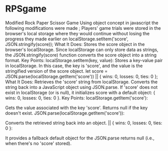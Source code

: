 # RPSgame
Modified Rock Paper Scissor Game
Using object concept in javascript the following modifications were made ;
Players' game trials were stored in the browser's local storage where they would continue without losing the progress they made earlier on 
localStorage.setItem('score', JSON.stringify(score));
What It Does:
Stores the score object in the browser's localStorage.
Since localStorage can only store data as strings, the JSON.stringify(score) function converts the score object into a string format.
Key Points:
localStorage.setItem(key, value):
Stores a key-value pair in localStorage.
In this case, the key is 'score', and the value is the stringified version of the score object.
let score = JSON.parse(localStorage.getItem('score')) || { wins: 0, losses: 0, ties: 0 };
What It Does:
Retrieves the 'score' string from localStorage.
Converts the string back into a JavaScript object using JSON.parse.
If 'score' does not exist in localStorage (or is null), it initializes score with a default object: { wins: 0, losses: 0, ties: 0 }.
Key Points:
localStorage.getItem('score'):

Gets the value associated with the key 'score'.
Returns null if the key doesn't exist.
JSON.parse(localStorage.getItem('score')):

Converts the retrieved string back into an object.
|| { wins: 0, losses: 0, ties: 0 }:

It provides a fallback default object for the JSON.parse returns null (i.e., when there's no 'score' stored).
